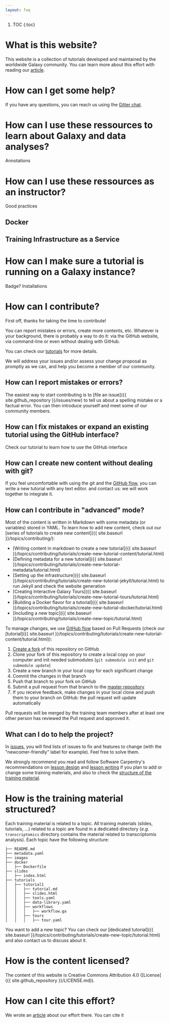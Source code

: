 ```yaml
---
layout: faq
---
```


1. TOC
{:toc}

# What is this website?

This website is a collection of tutorials developed and maintained by the worldwide Galaxy community. You can learn more about this effort with reading our [article](https://www.biorxiv.org/content/early/2018/04/05/225680).

# How can I get some help?

If you have any questions, you can reach us using the [Gitter chat](https://gitter.im/Galaxy-Training-Network/Lobby?utm_source=share-link&utm_medium=link&utm_campaign=share-link).

# How can I use these ressources to learn about Galaxy and data analyses?

Annotations

# How can I use these ressources as an instructor?

Good practices



## Docker

## Training Infrastructure as a Service

# How can I make sure a tutorial is running on a Galaxy instance?

Badge?
Installations


# How can I contribute?

First off, thanks for taking the time to contribute!

You can report mistakes or errors, create more contents, etc. Whatever is your background, there is probably a way to do it: via the GitHub website, via command-line or even without dealing with GitHub.

You can check our [tutorials](http://galaxyproject.github.io/training-material/topics/contributing) for more details.

We will address your issues and/or assess your change proposal as promptly as we can, and help you become a member of our community.

## How can I report mistakes or errors?

The easiest way to start contributing is to [file an issue]({{ site.github_repository }}/issues/new) to tell us about a spelling mistake or a factual error. You can then introduce yourself and meet some of our community members.

## How can I fix mistakes or expand an existing tutorial using the GitHub interface?

Check our tutorial to learn how to use the GitHub interface

## How can I create new content without dealing with git?

If you feel uncomfortable with using the git and the [GitHub flow](https://guides.github.com/introduction/flow/), you can write a new tutorial with any text editor.  and contact us: we will work together to integrate it.

## How can I contribute in "advanced" mode?

Most of the content is written in Markdown with some metadata (or variables) stored in YAML. To learn how to add new content, check out our [series of tutorials to create new content]({{ site.baseurl }}/topics/contributing/):

- [Writing content in markdown to create a new tutorial]({{ site.baseurl }}/topics/contributing/tutorials/create-new-tutorial-content/tutorial.html)
- [Defining metadata for a new tutorial]({{ site.baseurl }}/topics/contributing/tutorials/create-new-tutorial-metadata/tutorial.html)
- [Setting up the infrastructure]({{ site.baseurl }}/topics/contributing/tutorials/create-new-tutorial-jekyll/tutorial.html) to run Jekyll and check the website generation
- [Creating Interactive Galaxy Tours]({{ site.baseurl }}/topics/contributing/tutorials/create-new-tutorial-tours/tutorial.html)
- [Building a Docker flavor for a tutorial]({{ site.baseurl }}/topics/contributing/tutorials/create-new-tutorial-docker/tutorial.html)
- [Including a new topic]({{ site.baseurl }}/topics/contributing/tutorials/create-new-topic/tutorial.html)

To manage changes, we use [GitHub flow](https://guides.github.com/introduction/flow/) based on Pull Requests (check our [tutorial]({{ site.baseurl }}/topics/contributing/tutorials/create-new-tutorial-content/tutorial.html)):

1. [Create a fork](https://help.github.com/articles/fork-a-repo/) of this repository on GitHub
2. Clone your fork of this repository to create a local copy on your computer and init needed submodules (`git submodule init` and `git submodule update`)
3. Create a new branch in your local copy for each significant change
4. Commit the changes in that branch
5. Push that branch to your fork on GitHub
6. Submit a pull request from that branch to the [master repository](https://github.com/galaxyproject/training-material)
7. If you receive feedback, make changes in your local clone and push them to your branch on GitHub: the pull request will update automatically

Pull requests will be merged by the training team members after at least one other person has reviewed the Pull request and approved it.

## What can I do to help the project?

In [issues](https://github.com/galaxyproject/training-material/issues), you will find lists of issues to fix and features to change (with the "newcomer-friendly" label for example). Feel free to solve them.

We strongly recommend you read and follow Software Carpentry's recommendations on [lesson design](https://swcarpentry.github.io/lesson-example/01-design/) and [lesson writing](https://swcarpentry.github.io/instructor-training/19-lessons/) if you plan to add or change some training materials, and also to check the [structure of the training material](#how-the-training-material-is-structured).

# How is the training material structured?

Each training material is related to a topic. All training materials (slides, tutorials, ...) related to a topic are found in a dedicated directory (*e.g.* `transcriptomics` directory contains the material related to transcriptomis analysis). Each topic have the following structure:

```
├── README.md
├── metadata.yaml
├── images
├── docker
│   ├── Dockerfile
├── slides
│   ├── index.html
├── tutorials
│   ├── tutorial1
│   │   ├── tutorial.md
│   │   ├── slides.html
│   │   ├── tools.yaml
│   │   ├── data-library.yaml
│   │   ├── workflows
│   │   │   ├── workflow.ga
│   │   ├── tours
│   │   │   ├── tour.yaml
```

You want to add a new topic? You can check our [dedicated tutorial]({{ site.baseurl }}/topics/contributing/tutorials/create-new-topic/tutorial.html) and also contact us to discuss about it.

# How is the content licensed?

The content of this website is Creative Commons Attribution 4.0 ([License]({{ site.github_repository }}/LICENSE.md)).

# How can I cite this effort?

We wrote an [article](https://www.biorxiv.org/content/early/2018/04/05/225680) about our effort there. You can cite it
